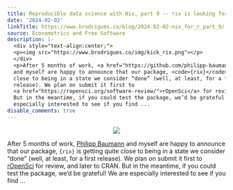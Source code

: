 ```yaml
---
title: Reproducible data science with Nix, part 9 -- rix is looking for testers!
date: '2024-02-02'
linkTitle: https://www.brodrigues.co/blog/2024-02-02-nix_for_r_part_9/
source: Econometrics and Free Software
description: |-
  <div style="text-align:center;">
  <p><img src="https://www.brodrigues.co/img/kick_rix.png"></p>
  </div>
  <p>After 5 months of work, <a href="https://github.com/philipp-baumann">Philipp Baumann</a>
  and myself are happy to announce that our package, <code>{rix}</code> is getting quite
  close to being in a state we consider “done” (well, at least, for a first
  release). We plan on submit it first to
  <a href="https://ropensci.org/software-review/">rOpenSci</a> for review, and later to CRAN.
  But in the meantime, if you could test the package, we’d be grateful! We are
  especially interested to see if you find ...
disable_comments: true
---
```

<div style="text-align:center;">
<p><img src="https://www.brodrigues.co/img/kick_rix.png"></p>
</div>
<p>After 5 months of work, <a href="https://github.com/philipp-baumann">Philipp Baumann</a>
and myself are happy to announce that our package, <code>{rix}</code> is getting quite
close to being in a state we consider “done” (well, at least, for a first
release). We plan on submit it first to
<a href="https://ropensci.org/software-review/">rOpenSci</a> for review, and later to CRAN.
But in the meantime, if you could test the package, we’d be grateful! We are
especially interested to see if you find ...